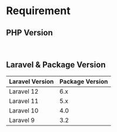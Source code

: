 # Requirement

## PHP Version
 <pre>
<span style="color:white">8.2</span>
</pre>
## Laravel & Package Version
| Laravel Version       | Package Version |
|-----------------------|-----------------|
| Laravel 12            | 6.x             |
| Laravel 11            | 5.x             |
| Laravel 10            | 4.0             |
| Laravel 9            | 3.2             |